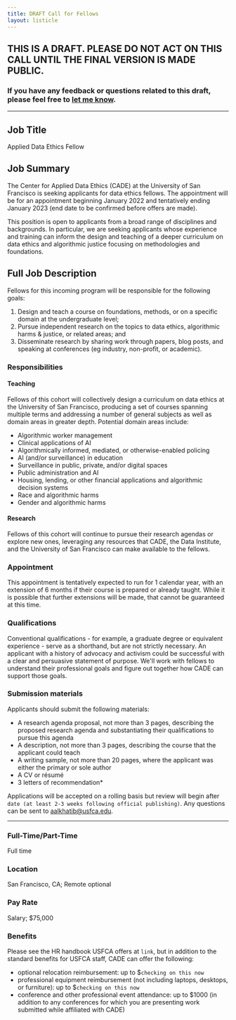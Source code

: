 ```yaml
---
title: DRAFT Call for Fellows
layout: listicle
---
```


## **THIS IS A DRAFT. PLEASE DO NOT ACT ON THIS CALL UNTIL THE FINAL VERSION IS MADE PUBLIC.**

### If you have any feedback or questions related to this draft, please feel free to [let me know][contact].

---


## Job Title
Applied Data Ethics Fellow

## Job Summary
The Center for Applied Data Ethics (CADE) at the University of San Francisco is seeking applicants for data ethics fellows. The appointment will be for an appointment beginning January 2022 and tentatively ending January 2023 (end date to be confirmed before offers are made).

This position is open to applicants from a broad range of disciplines and backgrounds. In particular, we are seeking applicants whose experience and training can inform the design and teaching of a deeper curriculum on data ethics and algorithmic justice focusing on methodologies and foundations.

## Full Job Description
Fellows for this incoming program will be responsible for the following goals:

1. Design and teach a course on foundations, methods, or on a specific domain at the undergraduate level;
2. Pursue independent research on the topics to data ethics, algorithmic harms & justice, or related areas; and
3. Disseminate research by sharing work through papers, blog posts, and speaking at conferences (eg industry, non-profit, or academic).

### Responsibilities
#### Teaching
Fellows of this cohort will collectively design a curriculum on data ethics at the University of San Francisco, producing a set of courses spanning multiple terms and addressing a number of general subjects as well as domain areas in greater depth. Potential domain areas include:

- Algorithmic worker management
- Clinical applications of AI
- Algorithmically informed, mediated, or otherwise-enabled policing
- AI (and/or surveillance) in education
- Surveillance in public, private, and/or digital spaces
- Public administration and AI
- Housing, lending, or other financial applications and algorithmic decision systems
- Race and algorithmic harms
- Gender and algorithmic harms

#### Research
Fellows of this cohort will continue to pursue their research agendas or explore new ones, leveraging any resources that CADE, the Data Institute, and the University of San Francisco can make available to the fellows.

### Appointment
This appointment is tentatively expected to run for 1 calendar year, with an extension of 6 months if their course is prepared or already taught. While it is possible that further extensions will be made, that cannot be guaranteed at this time.

### Qualifications
Conventional qualifications - for example, a graduate degree or equivalent experience - serve as a shorthand, but are not strictly necessary. An applicant with a history of advocacy and activism could be successful with a clear and persuasive statement of purpose. We'll work with fellows to understand their professional goals and figure out together how CADE can support those goals.

### Submission materials
Applicants should submit the following materials:

- A research agenda proposal, not more than 3 pages, describing the proposed research agenda and substantiating their qualifications to pursue this agenda
- A description, not more than 3 pages, describing the course that the applicant could teach
- A writing sample, not more than 20 pages, where the applicant was either the primary or sole author
- A CV or résumé
- 3 letters of recommendation*

<!-- We invite interested candidates to find out more about the Data Institute, MSDS program and the faculty here:

- [https://www.usfca.edu/arts-sciences/graduate-programs/data-science/faculty](https://www.usfca.edu/arts-sciences/graduate-programs/data-science/faculty)
- [https://www.usfca.edu/data-institute](https://www.usfca.edu/data-institute) -->

Applications will be accepted on a rolling basis but review will begin after `date (at least 2-3 weeks following official publishing)`. Any questions can be sent to [aalkhatib@usfca.edu](mailto:aalkhatib@usfca.edu).

---
### Full-Time/Part-Time
Full time

### Location
San Francisco, CA; Remote optional

### Pay Rate
Salary; $75,000

### Benefits
Please see the HR handbook USFCA offers at `link`, but in addition to the standard benefits for USFCA staff, CADE can offer the following:

- optional relocation reimbursement: up to $`checking on this now`
- professional equipment reimbursement (not including laptops, desktops, or furniture): up to $`checking on this now`
- conference and other professional event attendance: up to $1000 (in addition to any conferences for which you are presenting work submitted while affiliated with CADE)



[contact]: /contact